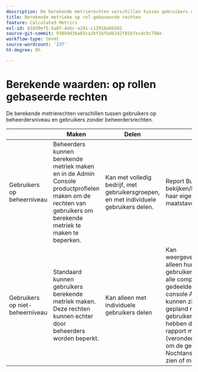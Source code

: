 ```yaml
---
description: De berekende metrierechten verschillen tussen gebruikers op beheerdersniveau en gebruikers zonder beheerdersrechten.
title: Berekende metrieke op rol-gebaseerde rechten
feature: Calculated Metrics
exl-id: 018d9ef5-5a6f-4ebc-a241-c1291ba6b561
source-git-commit: 93099d36a65ca2bf16fbd6342f01bfecdc8c798e
workflow-type: tm+mt
source-wordcount: '237'
ht-degree: 0%

---
```


# Berekende waarden: op rollen gebaseerde rechten

De berekende metrierechten verschillen tussen gebruikers op beheerdersniveau en gebruikers zonder beheerdersrechten.

|  | Maken | Delen | Weergeven/beheren | Goedkeuren | Toepassen |
|--- |--- |--- |--- |--- |--- |
| Gebruikers op beheerniveau | Beheerders kunnen berekende metriek maken en in de Admin Console productprofielen maken om de rechten van gebruikers om berekende metriek te maken te beperken. | Kan met volledig bedrijf, met gebruikersgroepen, en met individuele gebruikers delen. | Report Builder: kan bekijken/bewerken/verwijderen/enzovoort. haar eigen berekende maatstaven en de maatstaven die ermee worden gedeeld. | Kan berekende metriek goedkeuren als canonicaal. | Kan berekende waarden toepassen in de hele organisatie. |
| Gebruikers op niet-beheerniveau | Standaard kunnen gebruikers berekende metriek maken. Deze rechten kunnen echter door beheerders worden beperkt. | Kan alleen met individuele gebruikers delen | Kan weergeven/bewerken/verwijderen/enzovoort. alleen hun eigen berekende maatstaven. De gebruikers niet-admin moeten toegang tot alle componentengebeurtenissen hebben om gedeelde metriek (de toestemmingen in de console Admin worden nog afgedwongen) te kunnen zien.  Als een dashboard of een gepland rapport met een niet-admin gebruiker wordt gedeeld en zij metrisch niet hebben die met hen wordt gedeeld, zal het rapport met metrisch lopen toegepast (veronderstellend zij toestemmingen hebben om de gebeurtenissen te bekijken). Nochtans, zullen zij niet de definitie kunnen zien of metrisch uitgeven. | Kan alleen goedgekeurde berekende metriek gebruiken; kan niet markeren als goedgekeurd. | Kan hun eigen berekende metriek en segmenten toepassen die met hen zijn gedeeld. |